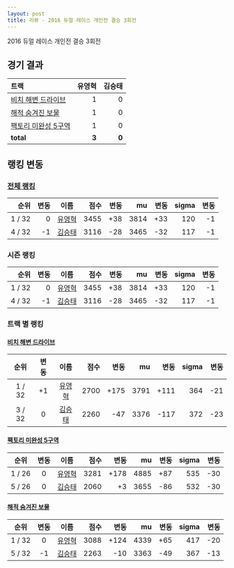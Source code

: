 ```yaml
---
layout: post
title: 리뷰 - 2016 듀얼 레이스 개인전 결승 3회전
---
```


2016 듀얼 레이스 개인전 결승 3회전


## 경기 결과

| 트랙 | 유영혁 | 김승태 |
|:---|---:|---:|
| [비치 해변 드라이브](../haebyun) | 1 | 0 |
| [해적 숨겨진 보물](../haesumbo) | 1 | 0 |
| [팩토리 미완성 5구역](../district5) | 1 | 0 |
| __total__ | __3__ | __0__ |


## 랭킹 변동


### [전체 랭킹](../singles-full)

| 순위 | 변동 | 이름 | 점수 | 변동 | mu | 변동 | sigma | 변동 |
|---:|---:|:---:|---:|---:|---:|---:|---:|---:|
| 1 / 32 | 0 | [유영혁](../yuyeonghyeok) | 3455 | +38 | 3814 | +33 | 120 | -1 |
| 4 / 32 | -1 | [김승태](../gimseungtae) | 3116 | -28 | 3465 | -32 | 117 | -1 |

### 시즌 랭킹

| 순위 | 변동 | 이름 | 점수 | 변동 | mu | 변동 | sigma | 변동 |
|---:|---:|:---:|---:|---:|---:|---:|---:|---:|
| 1 / 32 | 0 | [유영혁](../yuyeonghyeok) | 3455 | +38 | 3814 | +33 | 120 | -1 |
| 4 / 32 | -1 | [김승태](../gimseungtae) | 3116 | -28 | 3465 | -32 | 117 | -1 |

### 트랙 별 랭킹


#### [비치 해변 드라이브](../haebyun)

| 순위 | 변동 | 이름 | 점수 | 변동 | mu | 변동 | sigma | 변동 |
|:---:|:---:|:---:|---:|---:|---:|---:|---:|---:|
| 1 / 32 | +1 | [유영혁](../yuyeonghyeok) | 2700 | +175 | 3791 | +111 | 364 | -21 |
| 3 / 32 | 0 | [김승태](../gimseungtae) | 2260 | -47 | 3376 | -117 | 372 | -23 |

#### [팩토리 미완성 5구역](../district5)

| 순위 | 변동 | 이름 | 점수 | 변동 | mu | 변동 | sigma | 변동 |
|:---:|:---:|:---:|---:|---:|---:|---:|---:|---:|
| 1 / 26 | 0 | [유영혁](../yuyeonghyeok) | 3281 | +178 | 4885 | +87 | 535 | -30 |
| 5 / 26 | 0 | [김승태](../gimseungtae) | 2060 | +3 | 3655 | -86 | 532 | -30 |

#### [해적 숨겨진 보물](../haesumbo)

| 순위 | 변동 | 이름 | 점수 | 변동 | mu | 변동 | sigma | 변동 |
|:---:|:---:|:---:|---:|---:|---:|---:|---:|---:|
| 1 / 32 | 0 | [유영혁](../yuyeonghyeok) | 3088 | +124 | 4339 | +65 | 417 | -20 |
| 5 / 32 | -1 | [김승태](../gimseungtae) | 2263 | -10 | 3363 | -49 | 367 | -13 |
